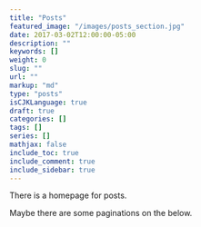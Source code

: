 ```yaml
---
title: "Posts"
featured_image: "/images/posts_section.jpg"
date: 2017-03-02T12:00:00-05:00
description: ""
keywords: []
weight: 0
slug: ""
url: ""
markup: "md"
type: "posts"
isCJKLanguage: true
draft: true
categories: []
tags: []
series: []
mathjax: false
include_toc: true
include_comment: true
include_sidebar: true
---
```


There is a homepage for posts.

Maybe there are some paginations on the below.

